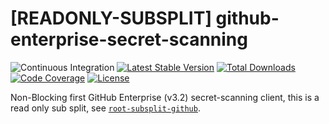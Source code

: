 # [READONLY-SUBSPLIT] github-enterprise-secret-scanning


![Continuous Integration](https://github.com/php-api-clients/github-enterprise-secret-scanning/workflows/Continuous%20Integration/badge.svg)
[![Latest Stable Version](https://poser.pugx.org/api-clients/github-enterprise-secret-scanning/v/stable.png)](https://packagist.org/packages/api-clients/github-enterprise-secret-scanning)
[![Total Downloads](https://poser.pugx.org/api-clients/github-enterprise-secret-scanning/downloads.png)](https://packagist.org/packages/api-clients/github-enterprise-secret-scanning)
[![Code Coverage](https://scrutinizer-ci.com/g/php-api-clients/github-enterprise-secret-scanning/badges/coverage.png?b==)](https://scrutinizer-ci.com/g/php-api-clients/github-enterprise-secret-scanning/?branch=)
[![License](https://poser.pugx.org/api-clients/github-enterprise-secret-scanning/license.png)](https://packagist.org/packages/api-clients/github-enterprise-secret-scanning)

Non-Blocking first GitHub Enterprise (v3.2) secret-scanning client, this is a read only sub split, see [`root-subsplit-github`](https://github.com/php-api-clients/root-subsplit-github).
